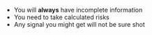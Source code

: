 * You will **always** have incomplete information
* You need to take calculated risks
* Any signal you might get will not be sure shot